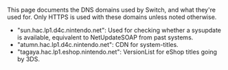 This page documents the DNS domains used by Switch, and what they're
used for. Only HTTPS is used with these domains unless noted otherwise.

  - "sun.hac.lp1.d4c.nintendo.net": Used for checking whether a
    sysupdate is available, equivalent to NetUpdateSOAP from past
    systems.
  - "atumn.hac.lp1.d4c.nintendo.net": CDN for system-titles.
  - "tagaya.hac.lp1.eshop.nintendo.net": VersionList for eShop titles
    going by 3DS.
